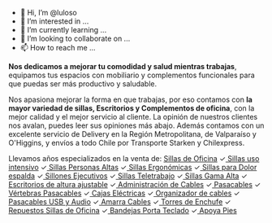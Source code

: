 - 👋 Hi, I’m @luloso
- 👀 I’m interested in ...
- 🌱 I’m currently learning ...
- 💞️ I’m looking to collaborate on ...
- 📫 How to reach me ...

<!---
luloso/luloso is a ✨ special ✨ repository because its `README.md` (this file) appears on your GitHub profile.
You can click the Preview link to take a look at your changes.
--->
<p><b>Nos dedicamos a mejorar tu comodidad y salud mientras trabajas</b>, equipamos tus espacios con mobiliario y complementos funcionales para que puedas ser más productivo y saludable.</p>
<p>Nos apasiona mejorar la forma en que trabajas, por eso contamos con <b>la mayor variedad de sillas, Escritorios y Complementos de oficina</b>, con la mejor calidad y el mejor servicio al cliente. La opinión de nuestros clientes nos avalan, puedes leer sus opiniones más abajo. Además contamos con un excelente servicio de Delivery en la Región Metropolitana, de Valparaíso y O'Higgins, y envíos a todo Chile por Transporte Starken y Chilexpress.</p>
<p>Llevamos años especializados en la venta de: <a href="/sillas-de-oficina-10">Sillas de Oficina</a> <span>✓</span><a href="/sillas-uso-intensivo-37"> Sillas uso intensivo</a> <span>✓</span><a href="/sillas-personas-altas-47"> Sillas Personas Altas</a> <span>✓</span><a href="/sillas-ergonomicas-49"> Sillas Ergonómicas</a> <span>✓</span><a href="/sillas-para-dolor-espalda-59"> Sillas para Dolor espalda</a> <span>✓</span><a href="/sillones-ejecutivos-63"> Sillones Ejecutivos</a> <span>✓</span><a href="/sillas-teletrabajo-100"> Sillas Teletrabajo</a> <span>✓</span><a href="/sillas-gama-alta-35"> Sillas Gama Alta</a> <span>✓</span><a href="/escritorios-de-altura-ajustable-75"> Escritorios de altura ajustable</a> <span>✓</span><a href="/administracion-de-cables-73"> Administración de Cables</a> <span>✓</span><a href="/pasacables-71"> Pasacables</a> <span>✓</span><a href="/vertebras-pasacables-84"> Vértebras Pasacables</a> <span>✓</span><a href="/cajas-electricas-85"> Cajas Eléctricas</a> <span>✓</span><a href="/organizador-de-cables-86"> Organizador de cables</a> <span>✓</span><a href="/pasacables-usb-y-audio-97"> Pasacables USB y Audio</a> <span>✓</span><a href="/amarra-cables-99"> Amarra Cables</a> <span>✓</span><a href="/torres-de-enchufe-70"> Torres de Enchufe</a> <span>✓</span><a href="/repuestos-sillas-de-oficina-91"> Repuestos Sillas de Oficina</a> <span>✓</span><a href="/bandejas-porta-teclado-14"> Bandejas Porta Teclado</a> <span>✓</span><a href="/apoya-pies-69"> Apoya Pies</a></p>
<p></p>
